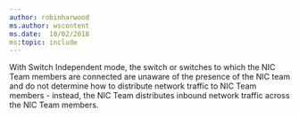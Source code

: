 ```yaml
---
author: robinharwood
ms.author: wscontent
ms.date:  10/02/2018
ms:topic: include
---
```


With Switch Independent mode, the switch or switches to which the NIC Team members are connected are unaware of the presence of the NIC team and do not determine how to distribute network traffic to NIC Team members - instead, the NIC Team distributes inbound network traffic across the NIC Team members.
